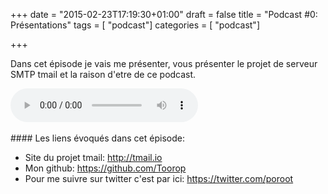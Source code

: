 +++
date = "2015-02-23T17:19:30+01:00"
draft = false
title = "Podcast #0: Présentations"
tags = [ "podcast"]
categories = [ "podcast"]

+++

Dans cet épisode je vais me présenter, vous présenter le projet de serveur SMTP tmail et la raison d'etre de ce podcast.
<div class="player">
    <audio controls>
        <!-- Audio files -->
        <source src="http://podcasts.toorop.fr/tmail/enclosures/episode0.mp3" type="audio/mp3">

        <!-- Fallback for browsers that don't support the <audio> element -->
        <div>
            <a href="http://podcasts.toorop.fr/tmail/enclosures/episode0.mp3">Download</a>
        </div>
    </audio>
</div>
<br>
<!--more-->
#### Les liens évoqués dans cet épisode:

* Site du projet tmail: http://tmail.io 
* Mon github: https://github.com/Toorop 
* Pour me suivre sur twitter c'est par ici: https://twitter.com/poroot
